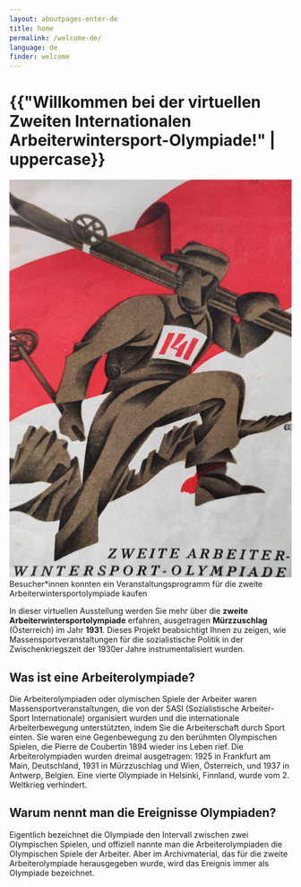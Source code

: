 ```yaml
---
layout: aboutpages-enter-de
title: home
permalink: /welcome-de/
language: de
finder: welcome
---
```

<div class="mx-auto">
    <div class="row">
        <h1 class="start-heading">{{"Willkommen bei der virtuellen Zweiten Internationalen Arbeiterwintersport-Olympiade!" | uppercase}}</h1>
    </div>
    <div class="row">
        <div class="col-sm-5">
            <div>
                <img src="../media/festfuehrer.jpg" class="img-fluid" alt="Veranstaltungsprogramm">Besucher*innen konnten ein Veranstaltungsprogramm für die zweite Arbeiterwintersportolympiade kaufen
            </div>
        </div>
        <div class="col-sm-7">
            <div>
                <p class="intro-text">In dieser virtuellen Ausstellung werden Sie mehr über die <b>zweite Arbeiterwintersportolympiade</b> erfahren, ausgetragen <b>Mürzzuschlag</b> (Österreich) im Jahr <b>1931</b>. Dieses Projekt beabsichtigt Ihnen zu zeigen, wie Massensportveranstaltungen für die sozialistische Politik in der Zwischenkriegszeit der 1930er Jahre instrumentalisiert wurden.</p>
                <h2 class="home2">Was ist eine Arbeiterolympiade?</h2>
                <p class="intro-text">Die Arbeiterolympiaden oder olymischen Spiele der Arbeiter waren Massensportveranstaltungen, die von der SASI (Sozialistische Arbeiter-Sport Internationale) organisiert wurden und die internationale Arbeiterbewegung unterstützten, indem Sie die Arbeiterschaft durch Sport einten. Sie waren eine Gegenbewegung zu den berühmten Olympischen Spielen, die Pierre de Coubertin 1894 wieder ins Leben rief. Die Arbeiterolympiaden wurden dreimal ausgetragen: 1925 in Frankfurt am Main, Deutschland, 1931 in Mürzzuschlag und Wien, Österreich, und 1937 in Antwerp, Belgien. Eine vierte Olympiade in Helsinki, Finnland, wurde vom 2. Weltkrieg verhindert.</p>
                <h2 class="home2">Warum nennt man die Ereignisse Olympiaden?</h2>
                <p class="intro-text">Eigentlich bezeichnet die Olympiade den Intervall zwischen zwei Olympischen Spielen, und offiziell nannte man die Arbeiterolympiaden die Olympischen Spiele der Arbeiter. Aber im Archivmaterial, das für die zweite Arbeiterolympiade herausgegeben wurde, wird das Ereignis immer als Olympiade bezeichnet.</p>
            </div>
        </div>
    </div>
</div>